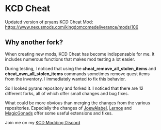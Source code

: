 # KCD Cheat
Updated version of [pryans](https://github.com/pryans/kcd-cheat) KCD Cheat Mod: https://www.nexusmods.com/kingdomcomedeliverance/mods/106

## Why another fork?
When creating new mods, KCD Cheat has become indispensable for me. It includes numerous functions that makes mod testing a lot easier.

During testing, I noticed that using the **cheat_remove_all_stolen_items** and **cheat_own_all_stolen_items** commands sometimes remove quest items from the inventory. I immediately wanted to fix this behavior. 

So I looked pyrans repository and forked it. I noticed that there are 12 different forks, all of which offer small changes and bug fixes.

What could be more obvious than merging the changes from the various repositories. Especially the changes of [JoewAlabel](https://github.com/JoewAlabel/kcd-cheat), [Lernos](https://github.com/Lernos/kcd-cheat) and [MagicGonads](https://github.com/MagicGonads/kcd-cheat) offer some useful extensions and fixes.


Join me on my [KCD Modding Discord](https://discord.gg/h89SS5VkvU)